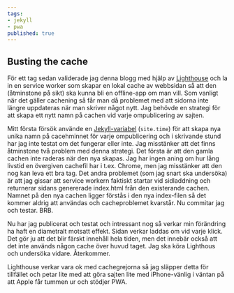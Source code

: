 ```yaml
---
tags:
- jekyll
- pwa
published: true
---
```

## Busting the cache

För ett tag sedan validerade jag denna blogg med hjälp av [Lighthouse](https://developers.google.com/web/tools/lighthouse/) och la in en service worker som skapar en lokal cache av webbsidan så att den (åtminstone på sikt) ska kunna bli en offline-app om man vill. Som vanligt när det gäller cachening så får man då problemet med att sidorna inte längre uppdateras när man skriver något nytt. Jag behövde en strategi för att skapa ett nytt namn på cachen vid varje ompublicering av sajten.

Mitt första försök använde en [Jekyll-variabel](https://jekyllrb.com/docs/variables/) (`site.time`) för att skapa nya unika namn på cacehminnet för varje ompublicering och i skrivande stund har jag inte testat om det fungerar eller inte. Jag misstänker att det finns åtminstone två problem med denna strategi. Det första är att den gamla cachen inte raderas när den nya skapas. Jag har ingen aning om hur lång livstid en övergiven cachefil har i t.ex. Chrome, men jag misstänker att den nog kan leva ett bra tag. Det andra problemet (som jag snart ska undersöka) är att jag gissar att service workern faktiskt startar vid sidladdning och returnerar sidans genererade index.html från den existerande cachen. Namnet på den nya cachen ligger förstås i den nya index-filen så det kommer aldrig att användas och cacheproblemet kvarstår. Nu commitar jag och testar. BRB.

Nu har jag publicerat och testat och intressant nog så verkar min förändring ha haft en diametralt motsatt effekt. Sidan verkar laddas om vid varje klick. Det gör ju att det blir färskt innehåll hela tiden, men det innebär också att det inte används någon cache över huvud taget. Jag ska köra Lighthous och undersöka vidare. Återkommer.

Lighthouse verkar vara ok med cachegrejorna så jag släpper detta för tillfället och petar lite med att göra sajten lite med iPhone-vänlig i väntan på att Apple får tummen ur och stödjer PWA.